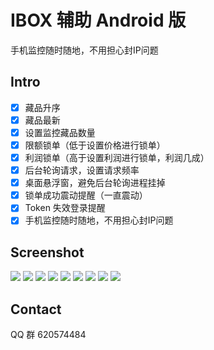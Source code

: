 # IBOX 辅助 Android 版

手机监控随时随地，不用担心封IP问题

## Intro

- [x] 藏品升序
- [x] 藏品最新
- [x] 设置监控藏品数量
- [x] 限额锁单（低于设置价格进行锁单）
- [x] 利润锁单（高于设置利润进行锁单，利润几成）
- [x] 后台轮询请求，设置请求频率
- [x] 桌面悬浮窗，避免后台轮询进程挂掉
- [x] 锁单成功震动提醒（一直震动）
- [x] Token 失效登录提醒
- [x] 手机监控随时随地，不用担心封IP问题

## Screenshot

![](ScreenShot/1.jpg)
![](ScreenShot/8.jpg)
![](ScreenShot/7.jpg)
![](ScreenShot/4.jpg)
![](ScreenShot/6.jpg)
![](ScreenShot/5.jpg)
![](ScreenShot/3.jpg)
![](ScreenShot/2.jpg)
![](ScreenShot/9.jpg)

## Contact

QQ 群 620574484
